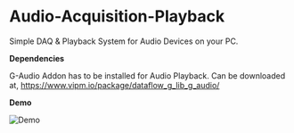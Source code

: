 # Audio-Acquisition-Playback
 Simple DAQ & Playback System for Audio Devices on your PC.


**Dependencies**

G-Audio Addon has to be installed for Audio Playback.
Can be downloaded at,
https://www.vipm.io/package/dataflow_g_lib_g_audio/

**Demo**

![Demo](https://github.com/ItsMeAshiq/Audio-Acquisition-Playback/blob/main/Demo%20Video/2021-09-07-19-22-35.gif?raw=true)
